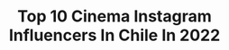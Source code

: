 ---
title: Top 10 Cinema Instagram Influencers In Chile In 2022
description: >-
  Find top cinema Instagram influencers in Chile in 2022. Most popular hashtags: #chile #photography #instagood #portrait.
platform: Instagram
hits: 23
text_top: See the top-rated Instagram profiles on inBeat.
text_bottom: Our search engine aggregates 23 Instagram influencers like this in Chile for you to work with.
profiles:
  - username: "eddyreckless"
    fullname: >-
      🅔🅓🅓🅨⚡🅡🅔🅒🅚🅛🅔🅢🅢
    bio: >-
      🌓 Let Live. 🔥 Photo/Cinema/YouTube
    location: "Chile"
    followers: 5243
    engagement: 807
    commentsToLikes: 0.032150
    id: ck14it4a8h1d40i19thwaquyr
    verified: false
    hashtags: "#sonyuniversal, #cyberpunk, #vitacura, #visitsantiago"
  - username: "xio_en_marte"
    fullname: >-
      Rocío 🌹
    bio: >-
      ¤ Cinematic Delusion ¤ 🌛M o o n • C h i l d🌜🏳️‍🌈 《S A N T I A G O》 《 M E D I C I N A》 《C O S P L A Y 》
    location: "Chile"
    followers: 4470
    engagement: 1211
    commentsToLikes: 0.025288
    id: ck8tbaayiuwha0j7821si21v7
    verified: false
    hashtags: "#lgtb, #aesthetic, #chile, #santiago"
  - username: "losreyesdelparque"
    fullname: >-
      Los Reyes del Parque
    bio: >-
      Descubre el universo cinematográfico y literario del freestyle callejero ✍🏼🎥⚡ Creador & CEO @mijaelbustos Ve nuestros capítulos en YouTube💣
    location: "Chile"
    followers: 354019
    engagement: 267
    commentsToLikes: 0.021729
    id: ck0w2nuz1pbb90i19w3xmw3k9
    verified: false
    hashtags: ""
  - username: "spacefilmer"
    fullname: >-
      ⲊⲢⲆⲤⲈ⳨ⲒⳐⲘⲈⲄ ©️ | 👽
    bio: >-
      🌎 Producción cinematográfica 🪐 Fotografía & Arte 📬 Contáctanos
    location: "Chile"
    followers: 10694
    engagement: 131
    commentsToLikes: 0.038926
    id: ck6uc7bkcdxtz0j7148zhcwfk
    verified: false
    hashtags: "#visitchile, #visualart, #amazonprime, #chile"
  - username: "jahlovemusica"
    fullname: >-
      JAH LOVE
    bio: >-
      ▪Peruano🇵🇪 y Chilena🇨🇱 #JahLoveMusica ▪Contactos: +56981632896 | Jahlovemusica@icloud.com Tu Voz Hablar - Jah Love⬇️
    location: "Chile"
    followers: 22859
    engagement: 304
    commentsToLikes: 0.045751
    id: ck6u5z3ducl930j713far2pa5
    verified: false
    hashtags: "#blackmagic, #reggaeworship, #cinematography, #eterno"
  - username: "nicolasamarophoto"
    fullname: >-
      Nicolas Amaro
    bio: >-
      Foto Documental de Matrimonios 🏓 nicolasamarophoto@gmail.com
    location: "Chile"
    followers: 6969
    engagement: 129
    commentsToLikes: 0.038016
    id: ck0w76k0qc0dr0i19b4210oxv
    verified: false
    hashtags: "#makeportraits, #mariage, #madrinhas, #portraitmood"
  - username: "nainmaslun"
    fullname: >-
      Nain Maslun 🤘🏻
    bio: >-
      Dad 👶🏻🐶🦁🐱& Husband #TheMasluns 👫🏻 🌎 Astrophysics student while I walk my dog Photo | Film 📸🎥 📍 Chile 🇨🇱 ✉️ nain@estudiofe.com
    location: "Chile"
    followers: 15351
    engagement: 178
    commentsToLikes: 0.050884
    id: ck8swu801f99d0j78x3zj1e81
    verified: false
    hashtags: "#advertising, #fashion, #art, #wanderlust"
  - username: "rodchalabs"
    fullname: >-
      Rodrigo Chávez Schuffeneger
    bio: >-
      #ArtisTheNewCommodity ®️ 💪🏽🧠—> @somos_viernes Pase a ver sin miedo, YouTube no muerde 🍒👇🏽
    location: "Chile"
    followers: 13942
    engagement: 647
    commentsToLikes: 0.060253
    id: ck5py1j0ktvkc0i11me6273fo
    verified: false
    hashtags: "#sunset, #instagood, #mavic2zoom, #insta360oner"
  - username: "dobledebruce"
    fullname: >-
      Bruce Willis
    bio: >-
      Actor🎭 Pablo Perillo Bruce Willis Double Contacto 👇 📧 dobledebrucewillis@hotmail.com
    location: "Chile"
    followers: 466061
    engagement: 216
    commentsToLikes: 0.023321
    id: ck0w0dsr4dopt0i19xdqqibgn
    verified: true
    hashtags: "#cine, #nice, #movie, #tiktok"
  - username: "christianzapata.cl"
    fullname: >-
      Cirographia
    bio: >-
      Freelance | Fixed Gears ⚙️. @bike_color Contacto@christianzapata.cl
    location: "Chile"
    followers: 17178
    engagement: 659
    commentsToLikes: 0.014712
    id: ck5c395zlyu3i0i11c31iqfpa
    verified: false
    hashtags: "#smile, #night, #edition, #2020"
---